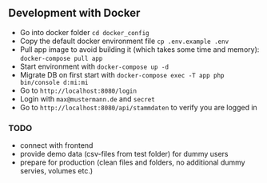 ## Development with Docker

- Go into docker folder `cd docker_config`
- Copy the default docker environment file `cp .env.example .env`
- Pull app image to avoid building it (which takes some time and memory): `docker-compose pull app`
- Start environment with `docker-compose up -d`
- Migrate DB on first start with `docker-compose exec -T app php bin/console d:mi:mi`
- Go to `http://localhost:8080/login`
- Login with `max@mustermann.de` and `secret`
- Go to `http://localhost:8080/api/stammdaten` to verify you are logged in

### TODO
- connect with frontend
- provide demo data (csv-files from test folder) for dummy users
- prepare for production (clean files and folders, no additional dummy servies, volumes etc.)

